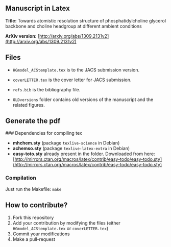 
## Manuscript in Latex

**Title:** Towards atomistic resolution structure of phosphatidylcholine glycerol backbone and choline headgroup at different ambient conditions

**ArXiv version:** [http://arxiv.org/abs/1309.2131v2](http://arxiv.org/abs/1309.2131v2)


## Files

* `HGmodel_ACStemplate.tex` is to the JACS submission version.
* `coverLETTER.tex` is the cover letter for JACS submission.
* `refs.bib` is the bibliography file.


* `OLDversions` folder contains old versions of the manuscript and the related figures.

## Generate the pdf

### Dependencies for compiling tex 
* **mhchem.sty** (package `texlive-science` in Debian)
* **achemso.sty** (package `texlive-latex-extra` in Debian)
* **easy-toto.sty** already present in the folder. Downloaded from here: [http://mirrors.ctan.org/macros/latex/contrib/easy-todo/easy-todo.sty](http://mirrors.ctan.org/macros/latex/contrib/easy-todo/easy-todo.sty)


### Compilation

Just run the Makefile: `make`


## How to contribute?

1. Fork this repository
2. Add your contribution by modifying the files (either `HGmodel_ACStemplate.tex` or `coverLETTER.tex`)
3. Commit your modifications
4. Make a pull-request